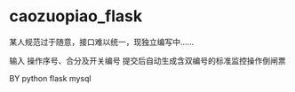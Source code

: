 # caozuopiao_flask
某人规范过于随意，接口难以统一，现独立编写中……

输入 操作序号、合分及开关编号 提交后自动生成含双编号的标准监控操作倒闸票

BY python flask mysql 
